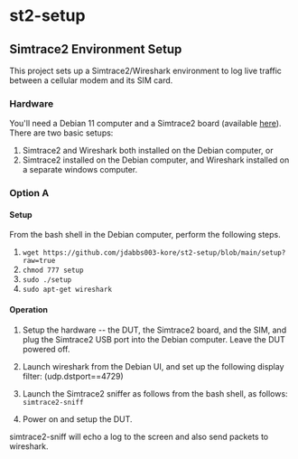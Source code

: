 # st2-setup
## Simtrace2 Environment Setup
This project sets up a Simtrace2/Wireshark environment to log live traffic between a cellular modem and its SIM card.

### Hardware
You'll need a Debian 11 computer and a Simtrace2 board (available [here](https://shop.sysmocom.de/SIMtrace2-Hardware-Kit/simtrace2-kit)). There are two basic setups:
1. Simtrace2 and Wireshark both installed on the Debian computer, or
1. Simtrace2 installed on the Debian computer, and Wireshark installed on a separate windows computer.

### Option A

#### Setup
From the bash shell in the Debian computer, perform the following steps.
1. `wget https://github.com/jdabbs003-kore/st2-setup/blob/main/setup?raw=true`
1. `chmod 777 setup`
1. `sudo ./setup`
1. `sudo apt-get wireshark`

#### Operation
1. Setup the hardware -- the DUT, the Simtrace2 board, and the SIM, and plug
the Simtrace2 USB port into the Debian computer. Leave the DUT powered
off.
1. Launch wireshark from the Debian UI, and set up the following display
filter: (udp.dstport==4729)
1. Launch the Simtrace2 sniffer as follows from the bash shell, as follows:
`simtrace2-sniff`

1. Power on and setup the DUT.

simtrace2-sniff will echo a log to the screen and also send packets to wireshark.


